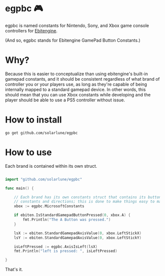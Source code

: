 # egpbc :video_game:

egpbc is named constants for Nintendo, Sony, and Xbox game console controllers for [Ebitengine](https://github.com/hajimehoshi/ebiten). 

(And so, egpbc stands for Ebitengine GamePad Button Constants.)

# Why?

Because this is easier to conceptualize than using ebitengine's built-in gamepad constants, and it should be consistent regardless of what
brand of controller you or your players use, as long as they're capable of being internally mapped to a standard gamepad device. In other
words, this should mean that you can use Xbox constants while developing and the player should be able to use a PS5 controller without issue.

# How to install

`go get github.com/solarlune/egpbc`

# How to use

Each brand is contained within its own struct.

```go

import "github.com/solarlune/egpbc"

func main() {

    // Each brand has its own constants struct that contains its button and axis 
    // constants and directions; this is done to make things easy to manage.
    xbox := egpbc.MicrosoftConstants

    if ebiten.IsStandardGamepadButtonPressed(0, xbox.A) {
        fmt.Println("The A Button was pressed.")
    }

    lsX := ebiten.StandardGamepadAxisValue(0, xbox.LeftStickX)
	lsY := ebiten.StandardGamepadAxisValue(0, xbox.LeftStickY)

    isLeftPressed := egpbc.AxisIsLeft(lsX)
    fmt.Println("left is pressed: ", isLeftPressed)

}

```

That's it.